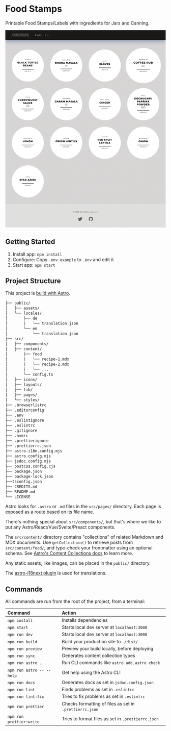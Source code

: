 # Food Stamps

Printable Food Stamps/Labels with ingredients for Jars and Canning.

![Screenshot EN](/public/assets/img/screenshots/en.png)

## Getting Started

1. Install app: `npm install`
2. Configure: Copy `.env.example` to `.env` and edit it
3. Start app: `npm start`

## Project Structure

This project is [build with Astro](https://docs.astro.build).

```
├── public/
│   ├── assets/
│   └── locales/
│       ├── de
│       |   └── translation.json
│       └── en
│           └── translation.json
├── src/
│   ├── components/
│   ├── content/
│       ├── food
│       |   └── recipe-1.mdx
│       |   └── recipe-2.mdx
│       |   └── ...
│       └── config.ts
│   ├── icons/
│   ├── layouts/
│   ├── lib/
│   ├── pages/
│   └── styles/
├── .browserlistrc
├── .editorconfig
├── .env
├── .eslintignore
├── .eslintrc
├── .gitignore
├── .nvmrc
├── .prettierignore
├── .prettierrc.json
├── astro-i18n.config.mjs
├── astro.config.mjs
├── jsdoc.config.mjs
├── postcss.config.cjs
├── package.json
├── package-lock.json
├──tsconfig.json
├── CREDITS.md
├── README.md
└── LICENSE
```

Astro looks for `.astro` or `.md` files in the `src/pages/` directory. Each page is exposed as a route based on its file name.

There's nothing special about `src/components/`, but that's where we like to put any Astro/React/Vue/Svelte/Preact components.

The `src/content/` directory contains "collections" of related Markdown and MDX documents. Use `getCollection()` to retrieve posts from `src/content/food/`, and type-check your frontmatter using an optional schema. See [Astro's Content Collections docs](https://docs.astro.build/en/guides/content-collections/) to learn more.

Any static assets, like images, can be placed in the `public/` directory.

The [astro-i18next plugin](https://github.com/yassinedoghri/astro-i18next) is used for translations.

## Commands

All commands are run from the root of the project, from a terminal:

| Command                   | Action                                                  |
| :------------------------ | :------------------------------------------------------ |
| `npm install`             | Installs dependencies                                   |
| `npm start`               | Starts local dev server at `localhost:3000`             |
| `npm run dev`             | Starts local dev server at `localhost:3000`             |
| `npm run build`           | Build your production site to `./dist/`                 |
| `npm run preview`         | Preview your build locally, before deploying            |
| `npm run sync`            | Generates content collection types                      |
| `npm run astro ...`       | Run CLI commands like `astro add`, `astro check`        |
| `npm run astro -- --help` | Get help using the Astro CLI                            |
| `npm run docs`            | Generates docs as set in `jsdoc.config.json`            |
| `npm run lint`            | Finds problems as set in `.eslintrc`                    |
| `npm run lint:fix`        | Tries to fix problems as set in `.eslintrc`             |
| `npm run prettier`        | Checks formatting of files as set in `.prettierrc.json` |
| `npm run prettier:write`  | Tries to format files as set in `.prettierrc.json`      |

